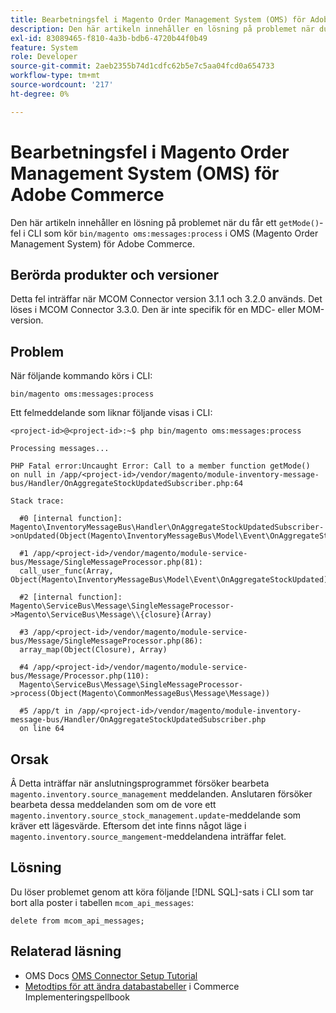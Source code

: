 ```yaml
---
title: Bearbetningsfel i Magento Order Management System (OMS) för Adobe Commerce
description: Den här artikeln innehåller en lösning på problemet när du får ett "getMode()"-fel i CLI som kör "bin/magento oms:messages:process" i OMS (Magento Order Management System) för Adobe Commerce.
exl-id: 83089465-f810-4a3b-bdb6-4720b44f0b49
feature: System
role: Developer
source-git-commit: 2aeb2355b74d1cdfc62b5e7c5aa04fcd0a654733
workflow-type: tm+mt
source-wordcount: '217'
ht-degree: 0%

---
```


# Bearbetningsfel i Magento Order Management System (OMS) för Adobe Commerce

Den här artikeln innehåller en lösning på problemet när du får ett `getMode()`-fel i CLI som kör `bin/magento oms:messages:process` i OMS (Magento Order Management System) för Adobe Commerce.

## Berörda produkter och versioner

Detta fel inträffar när MCOM Connector version 3.1.1 och 3.2.0 används. Det löses i MCOM Connector 3.3.0. Den är inte specifik för en MDC- eller MOM-version.

## Problem

När följande kommando körs i CLI:

`bin/magento oms:messages:process`

Ett felmeddelande som liknar följande visas i CLI:

```
<project-id>@<project-id>:~$ php bin/magento oms:messages:process

Processing messages...

PHP Fatal error:Uncaught Error: Call to a member function getMode()
on null in /app/<project-id>/vendor/magento/module-inventory-message-bus/Handler/OnAggregateStockUpdatedSubscriber.php:64

Stack trace:

  #0 [internal function]: Magento\InventoryMessageBus\Handler\OnAggregateStockUpdatedSubscriber->onUpdated(Object(Magento\InventoryMessageBus\Model\Event\OnAggregateStockUpdated))

  #1 /app/<project-id>/vendor/magento/module-service-bus/Message/SingleMessageProcessor.php(81):
  call_user_func(Array, Object(Magento\InventoryMessageBus\Model\Event\OnAggregateStockUpdated))

  #2 [internal function]: Magento\ServiceBus\Message\SingleMessageProcessor->Magento\ServiceBus\Message\\{closure}(Array)

  #3 /app/<project-id>/vendor/magento/module-service-bus/Message/SingleMessageProcessor.php(86):
  array_map(Object(Closure), Array)

  #4 /app/<project-id>/vendor/magento/module-service-bus/Message/Processor.php(110):
  Magento\ServiceBus\Message\SingleMessageProcessor->process(Object(Magento\CommonMessageBus\Message\Message))

  #5 /app/t in /app/<project-id>/vendor/magento/module-inventory-message-bus/Handler/OnAggregateStockUpdatedSubscriber.php
  on line 64
```

## Orsak

Â
Detta inträffar när anslutningsprogrammet försöker bearbeta `magento.inventory.source_management` meddelanden. Anslutaren försöker bearbeta dessa meddelanden som om de vore ett `magento.inventory.source_stock_management.update`-meddelande som kräver ett lägesvärde. Eftersom det inte finns något läge i `magento.inventory.source_mangement`-meddelandena inträffar felet.

## Lösning

Du löser problemet genom att köra följande [!DNL SQL]-sats i CLI som tar bort alla poster i tabellen `mcom_api_messages`:

`delete from mcom_api_messages;`

## Relaterad läsning

* OMS Docs [OMS Connector Setup Tutorial](https://commerce-docs.github.io/oms-documentation-archive/integration/connector/setup-tutorial/)
* [Metodtips för att ändra databastabeller](https://experienceleague.adobe.com/sv/docs/commerce-operations/implementation-playbook/best-practices/development/modifying-core-and-third-party-tables#why-adobe-recommends-avoiding-modifications) i Commerce Implementeringspellbook
